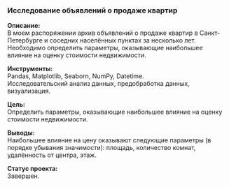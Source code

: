 ### Исследование объявлений о продаже квартир  
**Описание:**  
В моем распоряжении архив объявлений о продаже квартир в Санкт-Петербурге и соседних населённых пунктах за несколько лет. Необходимо определить параметры, оказывающие наибольшее влияние на оценку стоимости недвижимости.
  
**Инструменты:**  
Pandas, Matplotlib, Seaborn, NumPy, Datetime.  
Исследовательский анализ данных, предобработка данных, визуализация. 

**Цель:**  
Определить параметры, оказывающие наибольшее влияние на оценку стоимости недвижимости.

**Выводы:**  
Наибольшее влияние на цену оказывают следующие параметры (в порядке убывания значимости): площадь, количество комнат, удалённость от центра, этаж.

**Статус проекта:**  
Завершен.
